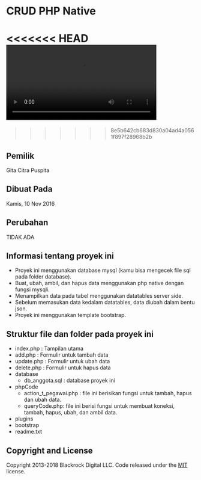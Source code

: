 # CRUD PHP Native
<<<<<<< HEAD
<video width="400" controls>
  <source src="video/CRUD-PHP-Native-1.mp4" type="video/mp4">
  Your browser does not support HTML5 video.
</video>
=======
>>>>>>> 8e5b642cb683d830a04ad4a0561f897f28968b2b

## Pemilik
Gita Citra Puspita
## Dibuat Pada
Kamis, 10 Nov 2016

## Perubahan
TIDAK ADA

## Informasi tentang proyek ini
- Proyek ini menggunakan database mysql (kamu bisa mengecek file sql pada folder database).
- Buat, ubah, ambil, dan hapus data menggunakan php native dengan fungsi mysqli.
- Menampilkan data pada tabel menggunakan datatables server side.
- Sebelum memasukan data kedalam datatables, data diubah dalam bentu json.
- Proyek ini menggunakan template bootstrap.

## Struktur file dan folder pada proyek ini

- index.php : Tampilan utama
- add.php : Formulir untuk tambah data
- update.php : Formulir untuk ubah data
- delete.php : Formulir untuk hapus data
- database
	- db_anggota.sql : database proyek ini
- phpCode
	- action_t_pegawai.php : file ini berisikan fungsi untuk tambah, hapus dan ubah data.
	- queryCode.php: file ini berisi fungsi untuk membuat koneksi, tambah, hapus, ubah, dan ambil data. 
- plugins
- bootstrap
- readme.txt


## Copyright and License

Copyright 2013-2018 Blackrock Digital LLC. Code released under the [MIT](https://github.com/BlackrockDigital/startbootstrap-stylish-portfolio/blob/gh-pages/LICENSE) license.
